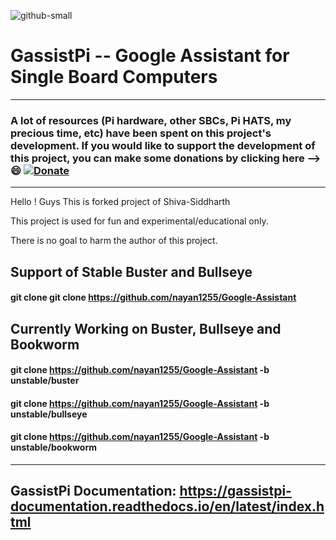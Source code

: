![github-small](https://user-images.githubusercontent.com/18142081/100752126-32b76b80-340e-11eb-9cf1-2c7355cd4523.png)

# GassistPi -- Google Assistant for Single Board Computers    
*******************************************************************************************************************************
### **A lot of resources (Pi hardware, other SBCs, Pi HATS, my precious time, etc) have been spent on this project's development. If you would like to support the development of this project, you can make some donations by clicking here --> :smile:** [![Donate](https://img.shields.io/badge/Donate-PayPal-green.svg)](https://www.paypal.com/cgi-bin/webscr?cmd=_s-xclick&hosted_button_id=7GH3YDCHZ36QN)                                                                 
                         
*******************************************************************************************************************************           
Hello ! Guys This is forked project of Shiva-Siddharth

This project is used  for fun and experimental/educational only.

There is no goal to harm the author of this project. 

## Support of Stable Buster and Bullseye

#### git clone git clone https://github.com/nayan1255/Google-Assistant

## Currently Working on Buster, Bullseye and Bookworm

#### git clone https://github.com/nayan1255/Google-Assistant -b unstable/buster

#### git clone https://github.com/nayan1255/Google-Assistant -b unstable/bullseye

#### git clone https://github.com/nayan1255/Google-Assistant -b unstable/bookworm

******************************************************************************************************************************* 

## GassistPi Documentation: https://gassistpi-documentation.readthedocs.io/en/latest/index.html
